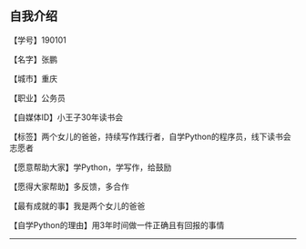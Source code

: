 ## 自我介绍

【学号】190101

【名字】张鹏

【城市】重庆

【职业】公务员

【自媒体ID】小王子30年读书会

【标签】两个女儿的爸爸，持续写作践行者，自学Python的程序员，线下读书会志愿者

【愿意帮助大家】学Python，学写作，给鼓励

【愿得大家帮助】多反馈，多合作

【最有成就的事】我是两个女儿的爸爸

【自学Python的理由】用3年时间做一件正确且有回报的事情


-----
